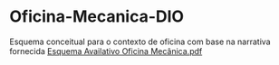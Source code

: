 # Oficina-Mecanica-DIO
Esquema conceitual para o contexto de oficina com base na narrativa fornecida
[Esquema Availativo Oficina Mecânica.pdf](https://github.com/user-attachments/files/19454833/Esquema.Availativo.Oficina.Mecanica.pdf)
